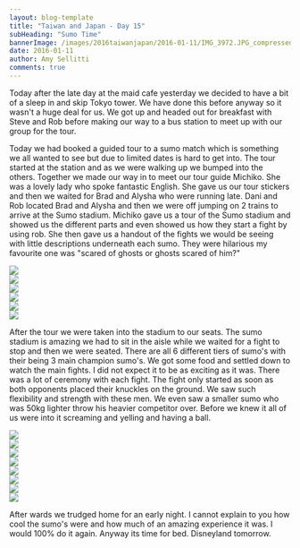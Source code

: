 ```yaml
---
layout: blog-template
title: "Taiwan and Japan - Day 15"
subHeading: "Sumo Time"
bannerImage: /images/2016taiwanjapan/2016-01-11/IMG_3972.JPG_compressed.JPEG
date: 2016-01-11
author: Amy Sellitti
comments: true
---
```

Today after the late day at the maid cafe yesterday we decided to have a bit of a sleep in and skip Tokyo tower. We have done this before anyway so it wasn't a huge deal for us. We got up and headed out for breakfast with Steve and Rob before making our way to a bus station to meet up with our group for the tour. 

Today we had booked a guided tour to a sumo match which is something we all wanted to see but due to limited dates is hard to get into. The tour started at the station and as we were walking up we bumped into the others. Together we made our way in to meet our tour guide Michiko. She was a lovely lady who spoke fantastic English. She gave us our tour stickers and then we waited for Brad and Alysha who were running late. Dani and Rob located Brad and Alysha and then we were off jumping on 2 trains to arrive at the Sumo stadium. Michiko gave us a tour of the Sumo stadium and showed us the different parts and even showed us how they start a fight by using rob. She then gave us a handout of the fights we would be seeing with little descriptions underneath each sumo. They were hilarious my favourite one was "scared of ghosts or ghosts scared of him?" 

<div class="center-image"><img src="/images/2016taiwanjapan/2016-01-11/20160111_142234.jpg_compressed.JPEG" /></div>
<div class="center-image"><img src="/images/2016taiwanjapan/2016-01-11/20160111_142315.jpg_compressed.JPEG" /></div>
<div class="center-image"><img src="/images/2016taiwanjapan/2016-01-11/DSC_1564.JPG_compressed.JPEG" /></div>
<div class="center-image"><img src="/images/2016taiwanjapan/2016-01-11/IMG_3958.JPG_compressed.JPEG" /></div>
<div class="center-image"><img src="/images/2016taiwanjapan/2016-01-11/IMG_3967.JPG_compressed.JPEG" /></div>
<div class="center-image"><img src="/images/2016taiwanjapan/2016-01-11/IMG_3970.JPG_compressed.JPEG" /></div>

After the tour we were taken into the stadium to our seats. The sumo stadium is amazing we had to sit in the aisle while we waited for a fight to stop and then we were seated. There are all 6 different tiers of sumo's with their being 3 main champion sumo's. We got some food and settled down to watch the main fights. I did not expect it to be as exciting as it was. There was a lot of ceremony with each fight. The fight only started as soon as both opponents placed their knuckles on the ground. We saw such flexibility and strength with these men. We even saw a smaller sumo who was 50kg lighter throw his heavier competitor over. Before we knew it all of us were into it screaming and yelling and having a ball. 

<div class="center-image"><img src="/images/2016taiwanjapan/2016-01-11/IMG_3972.JPG_compressed.JPEG" /></div>
<div class="center-image"><img src="/images/2016taiwanjapan/2016-01-11/IMG_3991.JPG_compressed.JPEG" /></div>
<div class="center-image"><img src="/images/2016taiwanjapan/2016-01-11/P1110230.JPG_compressed.JPEG" /></div>
<div class="center-image"><img src="/images/2016taiwanjapan/2016-01-11/P1110232.JPG_compressed.JPEG" /></div>
<div class="center-image"><img src="/images/2016taiwanjapan/2016-01-11/P1110247.JPG_compressed.JPEG" /></div>
<div class="center-image"><img src="/images/2016taiwanjapan/2016-01-11/DSC_5765.JPG_compressed.JPEG" /></div>
<div class="center-image"><img src="/images/2016taiwanjapan/2016-01-11/DSC_5816.JPG_compressed.JPEG" /></div>
<div class="center-image"><img src="/images/2016taiwanjapan/2016-01-11/DSC_5769.JPG_compressed.JPEG" /></div>

After wards we trudged home for an early night. I cannot explain to you how cool the sumo's were and how much of an amazing experience it was. I would 100% do it again. Anyway its time for bed. Disneyland tomorrow. 
